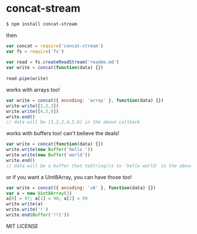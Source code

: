 # concat-stream

```sh
$ npm install concat-stream
```

then

```js
var concat = require('concat-stream')
var fs = require('fs')
    
var read = fs.createReadStream('readme.md')
var write = concat(function(data) {})
    
read.pipe(write)
```

works with arrays too!

```js
var write = concat({ encoding: 'array' }, function(data) {})
write.write([1,2,3])
write.write([4,5,6])
write.end()
// data will be [1,2,3,4,5,6] in the above callback
```

works with buffers too! can't believe the deals!

```js
var write = concat(function(data) {})
write.write(new Buffer('hello '))
write.write(new Buffer('world'))
write.end()
// data will be a buffer that toString()s to 'hello world' in the above callback
```    

or if you want a Uint8Array, you can have those too!

```js
var write = concat({ encoding: 'u8' }, function(data) {})
var a = new Uint8Array(3)
a[0] = 97; a[1] = 98; a[2] = 99
write.write(a)
write.write('!')
write.end(Buffer('!!1'))
```

MIT LICENSE
